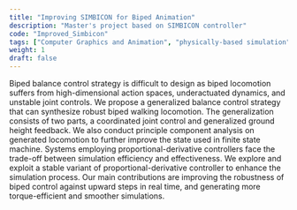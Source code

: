 ```yaml
---
title: "Improving SIMBICON for Biped Animation"
description: "Master's project based on SIMBICON controller"
code: "Improved_Simbicon"
tags: ["Computer Graphics and Animation", "physically-based simulation", "java"]
weight: 1
draft: false
---
```


Biped balance control strategy is difficult to design as biped locomotion suffers from high-dimensional action spaces, underactuated dynamics, and unstable joint controls. We propose a generalized balance control strategy that can synthesize robust biped walking locomotion. The generalization consists of two parts, a coordinated joint control and generalized ground height feedback. We also conduct principle component analysis on generated locomotion to further improve the state used in finite state machine. Systems employing proportional-derivative controllers face the trade-off between simulation efficiency and effectiveness. We explore and exploit a stable variant of proportional-derivative controller to enhance the simulation process. Our main contributions are improving the robustness of biped control against upward steps in real time, and generating more torque-efficient and smoother simulations.